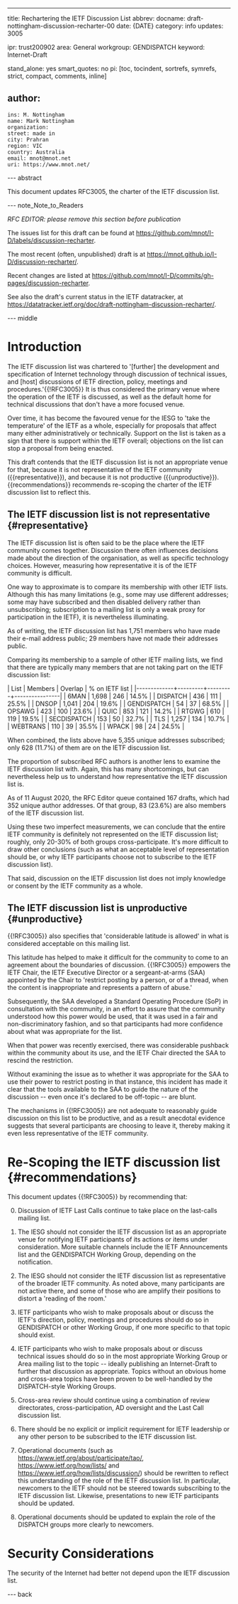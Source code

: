 ---
title: Rechartering the IETF Discussion List
abbrev:
docname: draft-nottingham-discussion-recharter-00
date: {DATE}
category: info
updates: 3005

ipr: trust200902
area: General
workgroup: GENDISPATCH
keyword: Internet-Draft

stand_alone: yes
smart_quotes: no
pi: [toc, tocindent, sortrefs, symrefs, strict, compact, comments, inline]

author:
 -
    ins: M. Nottingham
    name: Mark Nottingham
    organization:
    street: made in
    city: Prahran
    region: VIC
    country: Australia
    email: mnot@mnot.net
    uri: https://www.mnot.net/


--- abstract

This document updates RFC3005, the charter of the IETF discussion list.


--- note_Note_to_Readers

*RFC EDITOR: please remove this section before publication*

The issues list for this draft can be found at <https://github.com/mnot/I-D/labels/discussion-recharter>.

The most recent (often, unpublished) draft is at <https://mnot.github.io/I-D/discussion-recharter/>.

Recent changes are listed at <https://github.com/mnot/I-D/commits/gh-pages/discussion-recharter>.

See also the draft's current status in the IETF datatracker, at
<https://datatracker.ietf.org/doc/draft-nottingham-discussion-recharter/>.

--- middle

# Introduction

The IETF discussion list was chartered to '\[further] the development and specification of Internet technology through discussion of technical issues, and \[host] discussions of IETF direction, policy, meetings and procedures.'{{!RFC3005}} It is thus considered the primary venue where the operation of the IETF is discussed, as well as the default home for technical discussions that don't have a more focused venue.

Over time, it has become the favoured venue for the IESG to 'take the temperature' of the IETF as a whole, especially for proposals that affect many either administratively or technically. Support on the list is taken as a sign that there is support within the IETF overall; objections on the list can stop a proposal from being enacted.

This draft contends that the IETF discussion list is not an appropriate venue for that, because it is not representative of the IETF community ({{representative}}), and because it is not productive ({{unproductive}}). {{recommendations}} recommends re-scoping the charter of the IETF discussion list to reflect this.


## The IETF discussion list is not representative {#representative}

The IETF discussion list is often said to be the place where the IETF community comes together. Discussion there often influences decisions made about the direction of the organisation, as well as specific technology choices. However, measuring how representative it is of the IETF community is difficult.

One way to approximate is to compare its membership with other IETF lists. Although this has many limitations (e.g., some may use different addresses; some may have subscribed and then disabled delivery rather than unsubscribing; subscription to a mailing list is only a weak proxy for participation in the IETF), it is nevertheless illuminating.

As of writing, the IETF discussion list has 1,751 members who have made their e-mail address public; 29 members have not made their addresses public.

Comparing its membership to a sample of other IETF mailing lists, we find that there are typically many members that are not taking part on the IETF discussion list:

| List        | Members | Overlap | % on IETF list |
|-------------+---------+---------+----------------|
| 6MAN        |   1,698 |     246 | 14.5%          |
| DISPATCH    |     436 |     111 | 25.5%          |
| DNSOP       |   1,041 |     204 | 19.6%          |
| GENDISPATCH |      54 |      37 | 68.5%          |
| OPSAWG      |     423 |     100 | 23.6%          |
| QUIC        |     853 |     121 | 14.2%          |
| RTGWG       |     610 |     119 | 19.5%          |
| SECDISPATCH |     153 |      50 | 32.7%          |
| TLS         |   1,257 |     134 | 10.7%          |
| WEBTRANS    |     110 |      39 | 35.5%          |
| WPACK       |      98 |      24 | 24.5%          |

When combined, the lists above have 5,355 unique addresses subscribed; only 628 (11.7%) of them are on the IETF discussion list.

The proportion of subscribed RFC authors is another lens to examine the IETF discussion list with. Again, this has many shortcomings, but can nevertheless help us to understand how representative the IETF discussion list is.

As of 11 August 2020, the RFC Editor queue contained 167 drafts, which had 352 unique author addresses. Of that group, 83 (23.6%) are also members of the IETF discussion list.

Using these two imperfect measurements, we can conclude that the entire IETF community is definitely not represented on the IETF discussion list; roughly, only 20-30% of both groups cross-participate. It's more difficult to draw other conclusions (such as what an acceptable level of representation should be, or why IETF participants choose not to subscribe to the IETF discussion list).

That said, discussion on the IETF discussion list does not imply knowledge or consent by the IETF community as a whole.


## The IETF discussion list is unproductive {#unproductive}

{{!RFC3005}} also specifies that 'considerable latitude is allowed' in what is considered acceptable on this mailing list.

This latitude has helped to make it difficult for the community to come to an agreement about the boundaries of discussion. {{!RFC3005}} empowers the IETF Chair, the IETF Executive Director or a sergeant-at-arms (SAA) appointed by the Chair to 'restrict posting by a person, or of a thread, when the content is inappropriate and represents a pattern of abuse.'

Subsequently, the SAA developed a Standard Operating Procedure (SoP) in consultation with the community, in an effort to assure that the community understood how this power would be used, that it was used in a fair and non-discriminatory fashion, and so that participants had more confidence about what was appropriate for the list.

When that power was recently exercised, there was considerable pushback within the community about its use, and the IETF Chair directed the SAA to rescind the restriction.

Without examining the issue as to whether it was appropriate for the SAA to use their power to restrict posting in that instance, this incident has made it clear that the tools available to the SAA to guide the nature of the discussion -- even once it's declared to be off-topic -- are blunt.

The mechanisms in {{!RFC3005}} are not adequate to reasonably guide discussion on this list to be productive, and as a result anecdotal evidence suggests that several participants are choosing to leave it, thereby making it even less representative of the IETF community.


# Re-Scoping the IETF discussion list {#recommendations}

This document updates {{!RFC3005}} by recommending that:

0. Discussion of IETF Last Calls continue to take place on the last-calls mailing list.

1. The IESG should not consider the IETF discussion list as an appropriate venue for notifying IETF participants of its actions or items under consideration. More suitable channels include the IETF Announcements list and the GENDISPATCH Working Group, depending on the notification.

2. The IESG should not consider the IETF discussion list as representative of the broader IETF community. As noted above, many participants are not active there, and some of those who are amplify their positions to distort a 'reading of the room.'

3. IETF participants who wish to make proposals about or discuss the IETF's direction, policy, meetings and procedures should do so in GENDISPATCH or other Working Group, if one more specific to that topic should exist.

4. IETF participants who wish to make proposals about or discuss technical issues should do so in the most appropriate Working Group or Area mailing list to the topic -- ideally publishing an Internet-Draft to further that discussion as appropriate. Topics without an obvious home and cross-area topics have been proven to be well-handled by the DISPATCH-style Working Groups.

5. Cross-area review should continue using a combination of review directorates, cross-participation, AD oversight and the Last Call discussion list.

6. There should be no explicit or implicit requirement for IETF leadership or any other person to be subscribed to the IETF discussion list.

7. Operational documents (such as <https://www.ietf.org/about/participate/tao/>, <https://www.ietf.org/how/lists/> and <https://www.ietf.org/how/lists/discussion/>) should be rewritten to reflect this understanding of the role of the IETF discussion list. In particular, newcomers to the IETF should not be steered towards subscribing to the IETF discussion list. Likewise, presentations to new IETF participants should be updated.

8. Operational documents should be updated to explain the role of the DISPATCH groups more clearly to newcomers.


# Security Considerations

The security of the Internet had better not depend upon the IETF discussion list.


--- back
